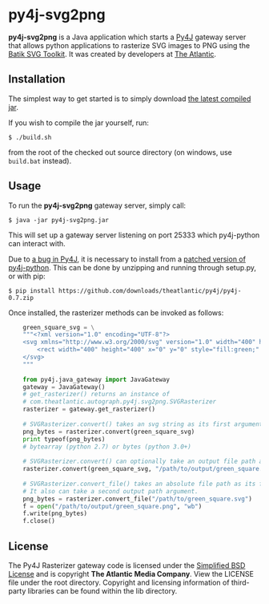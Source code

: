 # py4j-svg2png

**py4j-svg2png** is a Java application which starts a
[Py4J](http://py4j.sourceforge.net/) gateway server that allows python
applications to rasterize SVG images to PNG using the [Batik SVG
Toolkit](http://xmlgraphics.apache.org/batik/). It was created by developers
at [The Atlantic](https://github.com/theatlantic/).

## Installation

The simplest way to get started is to simply download [the latest compiled
jar](https://github.com/downloads/theatlantic/py4j-svg2png/py4j-svg2png.jar).

If you wish to compile the jar yourself, run:

    $ ./build.sh

from the root of the checked out source directory (on windows, use `build.bat`
instead).

## Usage

To run the **py4j-svg2png** gateway server, simply call:

    $ java -jar py4j-svg2png.jar

This will set up a gateway server listening on port 25333 which py4j-python
can interact with.

Due to [a bug in Py4J](https://github.com/bartdag/py4j/issues/91), it is
necessary to install from a [patched version of
py4j-python](https://github.com/downloads/theatlantic/py4j/py4j-0.7.zip). This can be
done by unzipping and running through setup.py, or with pip:

    $ pip install https://github.com/downloads/theatlantic/py4j/py4j-0.7.zip

Once installed, the rasterizer methods can be invoked as follows:

```python
    green_square_svg = \
    """<?xml version="1.0" encoding="UTF-8"?>
    <svg xmlns="http://www.w3.org/2000/svg" version="1.0" width="400" height="400">
        <rect width="400" height="400" x="0" y="0" style="fill:green;" />
    </svg>
    """
    
    from py4j.java_gateway import JavaGateway
    gateway = JavaGateway()
    # get_rasterizer() returns an instance of
    # com.theatlantic.autograph.py4j.svg2png.SVGRasterizer
    rasterizer = gateway.get_rasterizer()
    
    # SVGRasterizer.convert() takes an svg string as its first argument.
    png_bytes = rasterizer.convert(green_square_svg)
    print typeof(png_bytes)
    # bytearray (python 2.7) or bytes (python 3.0+)
    
    # SVGRasterizer.convert() can optionally take an output file path as a second argument.
    rasterizer.convert(green_square_svg, "/path/to/output/green_square.png")
    
    # SVGRasterizer.convert_file() takes an absolute file path as its first argument.
    # It also can take a second output path argument.
    png_bytes = rasterizer.convert_file("/path/to/green_square.svg")
    f = open("/path/to/output/green_square.png", "wb")
    f.write(png_bytes)
    f.close()
```

## License

The Py4J Rasterizer gateway code is licensed under the [Simplified BSD
License](http://www.opensource.org/licenses/bsd-license.php) and is copyright
**The Atlantic Media Company**. View the LICENSE file under the root directory.
Copyright and licensing information of third-party libraries can be found
within the lib directory.
